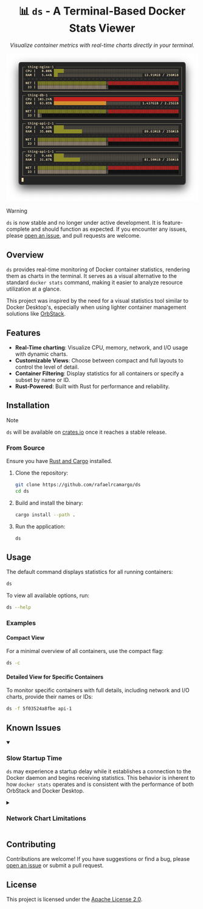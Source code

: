 <div align="center">

# 📊 `ds` - A Terminal-Based Docker Stats Viewer

_Visualize container metrics with real-time charts directly in your terminal._

  <img src="./assets/demo.png" alt="demo" />
</div>

> [!WARNING]
> `ds` is now stable and no longer under active development. It is feature-complete and should function as expected. If you encounter any issues, please [open an issue](https://github.com/rafaelrcamargo/ds/issues), and pull requests are welcome.

## Overview

`ds` provides real-time monitoring of Docker container statistics, rendering them as charts in the terminal. It serves as a visual alternative to the standard `docker stats` command, making it easier to analyze resource utilization at a glance.

This project was inspired by the need for a visual statistics tool similar to Docker Desktop's, especially when using lighter container management solutions like [OrbStack](https://orbstack.dev/).

## Features

- **Real-Time charting**: Visualize CPU, memory, network, and I/O usage with dynamic charts.
- **Customizable Views**: Choose between compact and full layouts to control the level of detail.
- **Container Filtering**: Display statistics for all containers or specify a subset by name or ID.
- **Rust-Powered**: Built with Rust for performance and reliability.

## Installation

> [!NOTE]
> `ds` will be available on [crates.io](https://crates.io/) once it reaches a stable release.

### From Source

Ensure you have [Rust and Cargo](https://doc.rust-lang.org/cargo/getting-started/installation.html) installed.

1. Clone the repository:

   ```bash
   git clone https://github.com/rafaelrcamargo/ds
   cd ds
   ```

2. Build and install the binary:

   ```bash
   cargo install --path .
   ```

3. Run the application:

   ```bash
   ds
   ```

## Usage

The default command displays statistics for all running containers:

```bash
ds
```

To view all available options, run:

```bash
ds --help
```

### Examples

#### Compact View

For a minimal overview of all containers, use the compact flag:

```bash
ds -c
```

#### Detailed View for Specific Containers

To monitor specific containers with full details, including network and I/O charts, provide their names or IDs:

```bash
ds -f 5f03524a8fbe api-1
```

## Known Issues

<details open>
<summary>

### Slow Startup Time

</summary>

`ds` may experience a startup delay while it establishes a connection to the Docker daemon and begins receiving statistics. This behavior is inherent to how `docker stats` operates and is consistent with the performance of both OrbStack and Docker Desktop.

</details>

<details>
<summary>

### Network Chart Limitations

</summary>

The network chart does not display data for containers running in `network_mode: host`. Metrics will only be populated for containers using the `bridge` network. This is a known limitation related to how Docker exposes network statistics.

For more context on `network_mode: host` on macOS, see the discussion in the [Docker roadmap](https://github.com/docker/roadmap/issues/238).

</details>

## Contributing

Contributions are welcome! If you have suggestions or find a bug, please [open an issue](https://github.com/rafaelrcamargo/ds/issues) or submit a pull request.

## License

This project is licensed under the [Apache License 2.0](LICENSE).
